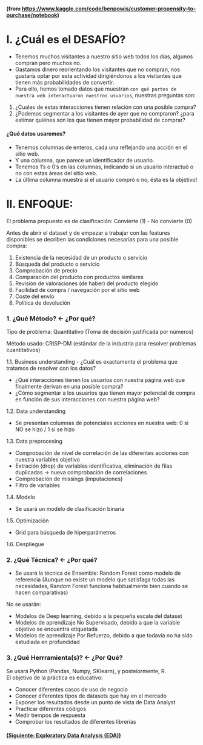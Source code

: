 #### (from https://www.kaggle.com/code/benpowis/customer-propensity-to-purchase/notebook)

# I. ¿Cuál es el DESAFÍO?

- Tenemos muchos visitantes a nuestro sitio web todos los días, algunos compran pero muchos no. 
- Gastamos dinero reorientando los visitantes que no compran, nos gustaría optar por esta actividad dirigiéndonos a los visitantes que tienen más probabilidades de convertir. 
- Para ello, hemos tomado datos que muestran `con qué partes de nuestra web interactuaron nuestros usuarios`, nuestras preguntas son:

1. ¿Cuales de estas interacciones tienen relación con una posible compra?
2. ¿Podemos segmentar a los visitantes de ayer que no compraron? ¿para estimar quiénes son los que tienen mayor probabilidad de comprar?


#### ¿Qué datos usaremos?

- Tenemos columnas de enteros, cada una reflejando una acción en el sitio web.
- Y una columna, que parece un identificador de usuario.
- Tenemos 1’s o 0’s en las columnas, indicando si un usuario interactuó o no con estas áreas del sitio web. 
- La última columna muestra si el usuario compró o no, ésta es la objetivo!

# II. ENFOQUE:
El problema propuesto es de clasificación: Convierte (1) - No convierte (0)

Antes de abrir el dataset y de empezar a trabajar con las features disponibles se decriben las condiciones necesarias para una posible compra:

1. Existencia de la necesidad de un producto o servicio
2. Búsqueda del producto o servicio
3. Comprobación de precio
4. Comparación del producto con productos similares
5. Revisión de valoraciones (de haber) del producto elegido
6. Facilidad de compra / navegación por el sitio web
7. Coste del envío
8. Política de devolución

### 1. ¿Qué Método? <- ¿Por qué?

Tipo de problema: Quantitativo (Toma de decisión justificada por números) </br>

Método usado: CRISP-DM (estándar de la industria para resolver problemas cuantitativos)

1.1. Business understanding - ¿Cuál es exactamente el problema que tratamos de resolver con los datos? <br/>

- ¿Qué interacciones tienen los usuarios con nuestra página web que finalmente derivan en una posible compra?
- ¿Cómo segmentar a los usuarios que tienen mayor potencial de compra en función de sus interacciones con nuestra página web?

1.2. Data understanding <br/>

- Se presentan columnas de potenciales acciones en nuestra web: 0 si NO se hizo / 1 si se hizo

1.3. Data preprocesing  <br/>

- Comprobación de nivel de correlación de las diferentes acciones con nuestra variables objetivo
- Extración (drop) de variables identificativa, eliminación de filas duplicadas -> nueva comprobación de correlaciones
- Comprobación de missings (imputaciones)
- Filtro de variables

1.4. Modelo <br/>

- Se usará un modelo de clasificación binaria

1.5. Optimización  <br/>

- Grid para búsqueda de hiperparámetros

1.6. Despliegue


### 2. ¿Qué Técnica? <- ¿Por qué?

- Se usará la técnica de Ensemble: Random Forest como modelo de referencia
(Aunque no existe un modelo que satisfaga todas las necesidades, Random Forest funciona habitualmente bien cuando se hacen comparativas)

No se usarán:
- Modelos de Deep learning, debido a la pequeña escala del dataset
- Modelos de aprendizaje No Supervisado, debido a que la variable objetivo se encuentra etiquetada
- Modelos de aprendizaje Por Refuerzo, debido a que todavía no ha sido estudiada en profundidad

### 3. ¿Qué Herrramienta(s)? <- ¿Por Qué?

Se usará Python (Pandas, Numpy, SKlearn), y posteiormente, R.  </br>
El objetivo de la práctica es educativo: 
- Conocer diferentes casos de uso de negocio
- Conocer diferentes tipos de datasets que hay en el mercado
- Exponer los resultados desde un punto de vista de Data Analyst
- Practicar diferentes códigos
- Medir tiempos de respuesta
- Comprobar los resultados de diferentes librerías

#### [(Siguiente: Exploratory Data Analysis (EDA))](https://github.com/akimwong/1_OnPremise/tree/main/Journey/002/01_Classification/01_Titanic/)

